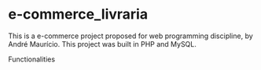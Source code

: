 # e-commerce_livraria

This is a e-commerce project proposed for web programming discipline, by André Maurício.
This project was built in PHP and MySQL.

Functionalities
